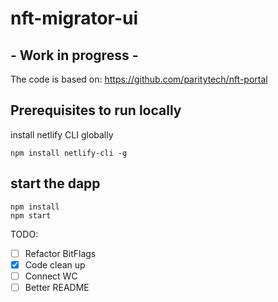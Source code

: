 # nft-migrator-ui

## - Work in progress - 

[//]: # (currently published @ https://nft-portal.netlify.app)

The code is based on: https://github.com/paritytech/nft-portal

## Prerequisites to run locally
install netlify CLI globally

```shell
npm install netlify-cli -g
```

## start the dapp
```shell
npm install
npm start
```

TODO:

- [ ] Refactor BitFlags
- [X] Code clean up
- [ ] Connect WC
- [ ] Better README
